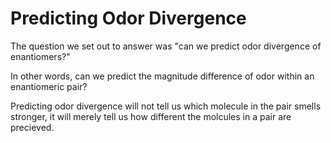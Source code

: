 # Predicting Odor Divergence

The question we set out to answer was "can we predict odor divergence of enantiomers?"

In other words, can we predict the magnitude difference of odor within an enantiomeric pair? 

Predicting odor divergence will not tell us which molecule in the pair smells stronger, it will merely tell us how different the molcules in a pair are precieved.
